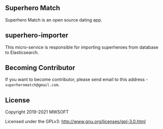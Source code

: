 ## Superhero Match
Superhero Match is an open source dating app.

## superhero-importer
This micro-service is responsible for importing superheroes from database to Elasticsearch. 

## Becoming Contributor
If you want to become contributor, please send email to this address - `superheromatch@gmail.com`.

## License
Copyright 2019-2021 MWSOFT

Licensed under the GPLv3: http://www.gnu.org/licenses/gpl-3.0.html